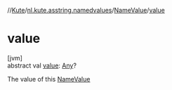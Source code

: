 //[Kute](../../../index.md)/[nl.kute.asstring.namedvalues](../index.md)/[NameValue](index.md)/[value](value.md)

# value

[jvm]\
abstract val [value](value.md): [Any](https://kotlinlang.org/api/latest/jvm/stdlib/kotlin/-any/index.html)?

The value of this [NameValue](index.md)

